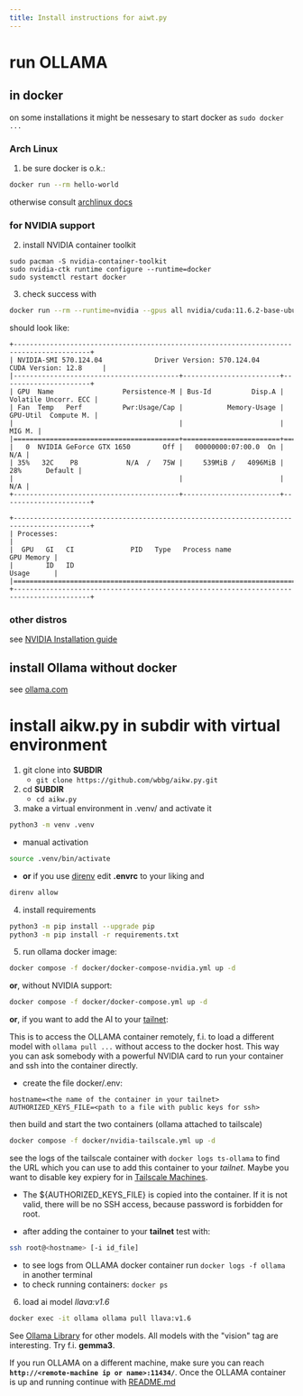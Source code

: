 ```yaml
---
title: Install instructions for aiwt.py 
---
```


# run OLLAMA
## in docker

on some installations it might be nessesary to start docker as `sudo docker ...`

### Arch Linux

1. be sure docker is o.k.:
```bash
docker run --rm hello-world
```

otherwise consult [archlinux docs](https://wiki.archlinux.org/title/Docker)

### for NVIDIA support

2. install NVIDIA container toolkit
```bash{.numberLines}
sudo pacman -S nvidia-container-toolkit
sudo nvidia-ctk runtime configure --runtime=docker
sudo systemctl restart docker
```

3. check success with
```bash
docker run --rm --runtime=nvidia --gpus all nvidia/cuda:11.6.2-base-ubuntu20.04 nvidia-smi
```

should look like:

```text{.tight-code .wide .extra-wide}
+-----------------------------------------------------------------------------------------+
| NVIDIA-SMI 570.124.04             Driver Version: 570.124.04     CUDA Version: 12.8     |
|-----------------------------------------+------------------------+----------------------+
| GPU  Name                 Persistence-M | Bus-Id          Disp.A | Volatile Uncorr. ECC |
| Fan  Temp   Perf          Pwr:Usage/Cap |           Memory-Usage | GPU-Util  Compute M. |
|                                         |                        |               MIG M. |
|=========================================+========================+======================|
|   0  NVIDIA GeForce GTX 1650        Off |   00000000:07:00.0  On |                  N/A |
| 35%   32C    P8            N/A  /   75W |     539MiB /   4096MiB |     28%      Default |
|                                         |                        |                  N/A |
+-----------------------------------------+------------------------+----------------------+
                                                                                         
+-----------------------------------------------------------------------------------------+
| Processes:                                                                              |
|  GPU   GI   CI              PID   Type   Process name                        GPU Memory |
|        ID   ID                                                               Usage      |
|=========================================================================================|
+-----------------------------------------------------------------------------------------+
```


### other distros

see [NVIDIA Installation guide](https://docs.nvidia.com/datacenter/cloud-native/container-toolkit/latest/install-guide.html)

## install Ollama without docker
see [ollama.com](https://ollama.com/download)

# install aikw.py in subdir with virtual environment

1. git clone into **SUBDIR**
    - `git clone https://github.com/wbbg/aikw.py.git`
2. cd **SUBDIR**
    - `cd aikw.py`
3. make a virtual environment in .venv/ and activate it
```bash
python3 -m venv .venv
```

  - manual activation

```bash
source .venv/bin/activate
```

   - **or** if you use [direnv](https://github.com/direnv/direnv) edit **.envrc** to your liking and

```bash
direnv allow
```

4. install requirements
```bash
python3 -m pip install --upgrade pip
python3 -m pip install -r requirements.txt
```
5. run ollama docker image:
```bash
docker compose -f docker/docker-compose-nvidia.yml up -d
```
**or**, without NVIDIA support:
```bash
docker compose -f docker/docker-compose.yml up -d
```

**or**, if you want to add the AI to your [tailnet](https://tailscale.com/):

This is to access the OLLAMA container remotely, f.i. to load a different model 
with `ollama pull ...` without access to the docker host.
This way you can ask somebody with a powerful NVIDIA card to run your container and ssh into the container directly.

- create the file docker/.env:
```docker/.env
hostname=<the name of the container in your tailnet>
AUTHORIZED_KEYS_FILE=<path to a file with public keys for ssh>
```
then build and start the two containers (ollama attached to tailscale)
```bash
docker compose -f docker/nvidia-tailscale.yml up -d
```
see the logs of the tailscale container with `docker logs ts-ollama`
to find the URL which you can use to add this container to your *tailnet*. 
Maybe  you want to disable key expiery for <hostname> in [Tailscale Machines](https://login.tailscale.com/admin/machines).

- The ${AUTHORIZED_KEYS_FILE} is copied into the container. If it is not valid, there will be no SSH access, 
because password is forbidden for root.

- after adding the container to your **tailnet** test with:
```bash
ssh root@<hostname> [-i id_file]
```

- to see logs from OLLAMA docker container run `docker logs -f ollama` in another terminal
- to check running containers: `docker ps`

6. load ai model *llava:v1.6*
```bash
docker exec -it ollama ollama pull llava:v1.6
```

See [Ollama Library](https://ollama.com/library?sort=popular) for other models. 
All models with the "vision" tag are interesting. Try f.i. **gemma3**.

If you run OLLAMA on a different machine, make sure you can reach **`http://<remote-machine ip or name>:11434/`**.
Once the OLLAMA container is up and running continue with [README.md](./README.md)

